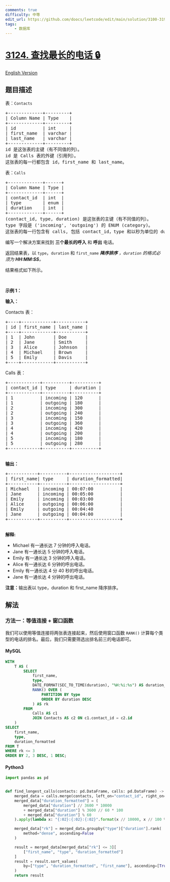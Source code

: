 ```yaml
---
comments: true
difficulty: 中等
edit_url: https://github.com/doocs/leetcode/edit/main/solution/3100-3199/3124.Find%20Longest%20Calls/README.md
tags:
    - 数据库
---
```


<!-- problem:start -->

# [3124. 查找最长的电话 🔒](https://leetcode.cn/problems/find-longest-calls)

[English Version](/solution/3100-3199/3124.Find%20Longest%20Calls/README_EN.md)

## 题目描述

<!-- description:start -->

<p>表：<code>Contacts</code></p>

<pre>
+-------------+---------+
| Column Name | Type    |
+-------------+---------+
| id          | int     |
| first_name  | varchar |
| last_name   | varchar |
+-------------+---------+
id 是这张表的主键（有不同值的列）。
id 是 Calls 表的外键（引用列）。
这张表的每一行都包含 id，first_name 和 last_name。
</pre>

<p>表：<code>Calls</code></p>

<pre>
+-------------+------+
| Column Name | Type |
+-------------+------+
| contact_id  | int  |
| type        | enum |
| duration    | int  |
+-------------+------+
(contact_id, type, duration) 是这张表的主键（有不同值的列）。
type 字段是 ('incoming', 'outgoing') 的 ENUM (category)。
这张表的每一行包含有 calls, 包括 contact_id，type 和以秒为单位的 duration 的信息。
</pre>

<p>编写一个解决方案来找到&nbsp;<strong>三个最长的呼入</strong>&nbsp;和&nbsp;<strong>呼出</strong>&nbsp;电话。</p>

<p>返回结果表，以&nbsp;<code>type</code>，<code>duration</code>&nbsp;和&nbsp;<code>first_name</code>&nbsp;<em><strong>降序排序</strong>&nbsp;，<code>duration</code>&nbsp;的格式必须为&nbsp;<strong>HH:MM:SS</strong>。</em></p>

<p>结果格式如下所示。</p>

<p>&nbsp;</p>

<p><strong class="example">示例 1：</strong></p>

<div class="example-block">
<p><b>输入：</b></p>

<p>Contacts 表：</p>

<pre class="example-io">
+----+------------+-----------+
| id | first_name | last_name |
+----+------------+-----------+
| 1  | John       | Doe       |
| 2  | Jane       | Smith     |
| 3  | Alice      | Johnson   |
| 4  | Michael    | Brown     |
| 5  | Emily      | Davis     |
+----+------------+-----------+        
</pre>

<p>Calls 表：</p>

<pre class="example-io">
+------------+----------+----------+
| contact_id | type     | duration |
+------------+----------+----------+
| 1          | incoming | 120      |
| 1          | outgoing | 180      |
| 2          | incoming | 300      |
| 2          | outgoing | 240      |
| 3          | incoming | 150      |
| 3          | outgoing | 360      |
| 4          | incoming | 420      |
| 4          | outgoing | 200      |
| 5          | incoming | 180      |
| 5          | outgoing | 280      |
+------------+----------+----------+
        </pre>

<p><strong>输出：</strong></p>

<pre class="example-io">
+-----------+----------+-------------------+
| first_name| type     | duration_formatted|
+-----------+----------+-------------------+
| Michael   | incoming | 00:07:00          |
| Jane      | incoming | 00:05:00          |
| Emily     | incoming | 00:03:00          |
| Alice     | outgoing | 00:06:00          |
| Emily     | outgoing | 00:04:40          |
| Jane      | outgoing | 00:04:00          |
+-----------+----------+-------------------+
        </pre>

<p><strong>解释:</strong></p>

<ul>
	<li>Michael 有一通长达 7 分钟的呼入电话。</li>
	<li>Jane 有一通长达 5&nbsp;分钟的呼入电话。</li>
	<li>Emily 有一通长达 3&nbsp;分钟的呼入电话。</li>
	<li>Alice 有一通长达 6&nbsp;分钟的呼出电话。</li>
	<li>Emily 有一通长达 4&nbsp;分 40 秒的呼出电话。</li>
	<li>Jane 有一通长达 4&nbsp;分钟的呼出电话。</li>
</ul>

<p><b>注意：</b>输出表以&nbsp;type，duration&nbsp;和 first_name 降序排序。</p>
</div>

<!-- description:end -->

## 解法

<!-- solution:start -->

### 方法一：等值连接 + 窗口函数

我们可以使用等值连接将两张表连接起来，然后使用窗口函数 `RANK()` 计算每个类型的电话的排名。最后，我们只需要筛选出排名前三的电话即可。

<!-- tabs:start -->

#### MySQL

```sql
WITH
    T AS (
        SELECT
            first_name,
            type,
            DATE_FORMAT(SEC_TO_TIME(duration), "%H:%i:%s") AS duration_formatted,
            RANK() OVER (
                PARTITION BY type
                ORDER BY duration DESC
            ) AS rk
        FROM
            Calls AS c1
            JOIN Contacts AS c2 ON c1.contact_id = c2.id
    )
SELECT
    first_name,
    type,
    duration_formatted
FROM T
WHERE rk <= 3
ORDER BY 2, 3 DESC, 1 DESC;
```

#### Python3

```python
import pandas as pd


def find_longest_calls(contacts: pd.DataFrame, calls: pd.DataFrame) -> pd.DataFrame:
    merged_data = calls.merge(contacts, left_on="contact_id", right_on="id")
    merged_data["duration_formatted"] = (
        merged_data["duration"] // 3600 * 10000
        + merged_data["duration"] % 3600 // 60 * 100
        + merged_data["duration"] % 60
    ).apply(lambda x: "{:02}:{:02}:{:02}".format(x // 10000, x // 100 % 100, x % 100))

    merged_data["rk"] = merged_data.groupby("type")["duration"].rank(
        method="dense", ascending=False
    )

    result = merged_data[merged_data["rk"] <= 3][
        ["first_name", "type", "duration_formatted"]
    ]
    result = result.sort_values(
        by=["type", "duration_formatted", "first_name"], ascending=[True, False, False]
    )
    return result
```

<!-- tabs:end -->

<!-- solution:end -->

<!-- problem:end -->
